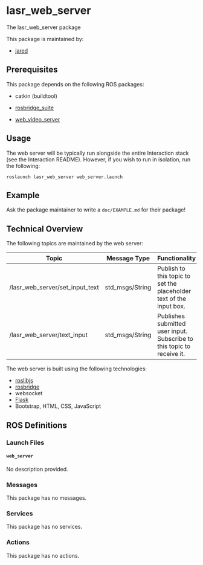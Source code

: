 # lasr_web_server

The lasr_web_server package

This package is maintained by:
- [jared](mailto:jared@todo.todo)

## Prerequisites

This package depends on the following ROS packages:
- catkin (buildtool)

- [rosbridge_suite](http://wiki.ros.org/rosbridge_suite)
- [web_video_server](http://wiki.ros.org/web_video_server)

## Usage

The web server will be typically run alongside the entire Interaction stack (see the Interaction README).
However, if you wish to run in isolation, run the following:

`roslaunch lasr_web_server web_server.launch`

## Example

Ask the package maintainer to write a `doc/EXAMPLE.md` for their package!

## Technical Overview

The following topics are maintained by the web server:

| Topic                           | Message Type    | Functionality                                                          |
| ------------------------------- | --------------- | ---------------------------------------------------------------------- |
| /lasr_web_server/set_input_text | std_msgs/String | Publish to this topic to set the placeholder text of the input box.    |
| /lasr_web_server/text_input     | std_msgs/String | Publishes submitted user input. Subscribe to this topic to receive it. |

The web server is built using the following technologies:

- [roslibjs](http://wiki.ros.org/roslibjs)
- [rosbridge](http://wiki.ros.org/rosbridge_suite)
- websocket
- [Flask](https://flask.palletsprojects.com/en/2.2.x/)
- Bootstrap, HTML, CSS, JavaScript

## ROS Definitions

### Launch Files

#### `web_server`

No description provided.


### Messages

This package has no messages.

### Services

This package has no services.

### Actions

This package has no actions.
